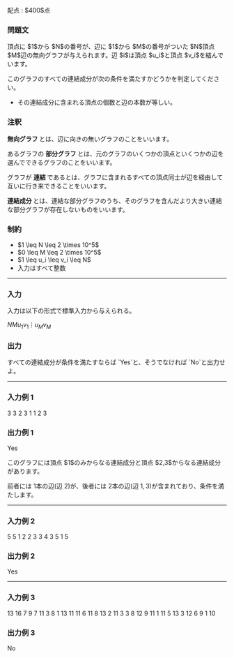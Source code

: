 
<div>

<span>

<span>

<p>
配点 : $400$点
</p>

<div>

<section>

### **問題文**

<p>
頂点に $1$から $N$の番号が、辺に $1$から $M$の番号がついた $N$頂点 $M$辺の無向グラフが与えられます。辺 $i$は頂点 $u_i$と頂点 $v_i$を結んでいます。 
</p>

<p>
このグラフのすべての連結成分が次の条件を満たすかどうかを判定してください。
</p>

<ul>

<li>
その連結成分に含まれる頂点の個数と辺の本数が等しい。
</li>

</ul>

</section>

</div>

<div>

<section>

### **注釈**

<p>

<strong>
無向グラフ
</strong>
とは、辺に向きの無いグラフのことをいいます。

あるグラフの 
<strong>
部分グラフ
</strong>
とは、元のグラフのいくつかの頂点といくつかの辺を選んでできるグラフのことをいいます。

グラフが 
<strong>
連結
</strong>
であるとは、グラフに含まれるすべての頂点同士が辺を経由して互いに行き来できることをいいます。


<strong>
連結成分
</strong>
とは、連結な部分グラフのうち、そのグラフを含んだより大きい連結な部分グラフが存在しないものをいいます。
</p>

</section>

</div>

<div>

<section>

### **制約**

<ul>

<li>
$1 \leq N \leq 2 \times 10^5$
</li>

<li>
$0 \leq M \leq 2 \times 10^5$
</li>

<li>
$1 \leq u_i \leq v_i \leq N$
</li>

<li>
入力はすべて整数
</li>

</ul>

</section>

</div>

---

<div>

<div>

<section>

### **入力**

<p>
入力は以下の形式で標準入力から与えられる。
</p>

<div>

$N$$M$$u_1$$v_1$$\vdots$$u_M$$v_M$
</div>

</section>

</div>

<div>

<section>

### **出力**

<p>
すべての連結成分が条件を満たすならば `Yes`と、そうでなければ `No`と出力せよ。
</p>

</section>

</div>

</div>

---

<div>

<section>

### **入力例 1**

<div>

3 3
2 3
1 1
2 3

</div>

</section>

</div>

<div>

<section>

### **出力例 1**

<div>

Yes

</div>

<p>
このグラフには頂点 $1$のみからなる連結成分と頂点 $2,3$からなる連結成分があります。

前者には $1$本の辺(辺 $2$)が、後者には $2$本の辺(辺 $1,3$)が含まれており、条件を満たします。
</p>

</section>

</div>

---

<div>

<section>

### **入力例 2**

<div>

5 5
1 2
2 3
3 4
3 5
1 5

</div>

</section>

</div>

<div>

<section>

### **出力例 2**

<div>

Yes

</div>

</section>

</div>

---

<div>

<section>

### **入力例 3**

<div>

13 16
7 9
7 11
3 8
1 13
11 11
6 11
8 13
2 11
3 3
8 12
9 11
1 11
5 13
3 12
6 9
1 10

</div>

</section>

</div>

<div>

<section>

### **出力例 3**

<div>

No

</div>

</section>

</div>

</span>

</span>

</div>
